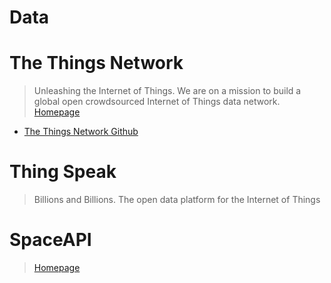 # Data

# The Things Network

> Unleashing the Internet of Things. We are on a mission to build a global open crowdsourced Internet of Things data network. [Homepage](http://preview.thethingsnetwork.org/)

- [The Things Network Github](https://github.com/TheThingsNetwork/)

# Thing Speak

> Billions and Billions. The open data platform for the Internet of Things []()
# SpaceAPI

>   [Homepage](http://spaceapi.net/)